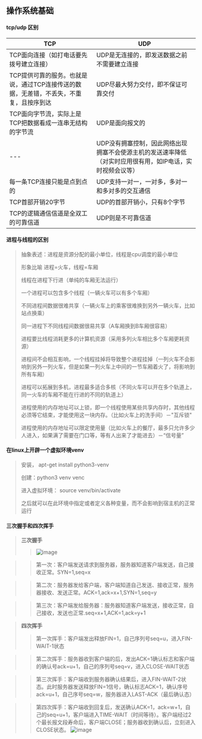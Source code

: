 ## 操作系统基础

#### tcp/udp 区别

TCP | UDP
--- | ---
TCP面向连接（如打电话要先拨号建立连接）| UDP是无连接的，即发送数据之前不需要建立连接
TCP提供可靠的服务。也就是说，通过TCP连接传送的数据，无差错，不丢失，不重复，且按序到达 | UDP尽最大努力交付，即不保证可靠交付
TCP面向字节流，实际上是TCP把数据看成一连串无结构的字节流 | UDP是面向报文的
--- | UDP没有拥塞控制，因此网络出现拥塞不会使源主机的发送速率降低（对实时应用很有用，如IP电话，实时视频会议等）
每一条TCP连接只能是点到点的 | UDP支持一对一，一对多，多对一和多对多的交互通信
TCP首部开销20字节 | UDP的首部开销小，只有8个字节
TCP的逻辑通信信道是全双工的可靠信道 | UDP则是不可靠信道

#### 进程与线程的区别
>
> 抽象表述：进程是资源分配的最小单位，线程是cpu调度的最小单位
> 
> 形象比喻 进程=火车，线程=车厢
> 
> 线程在进程下行进（单纯的车厢无法运行）
> 
> 一个进程可以包含多个线程（一辆火车可以有多个车厢）
> 
> 不同进程间数据很难共享（一辆火车上的乘客很难换到另外一辆火车，比如站点换乘）
> 
> 同一进程下不同线程间数据很易共享（A车厢换到B车厢很容易）
> 
> 进程要比线程消耗更多的计算机资源（采用多列火车相比多个车厢更耗资源）
> 
> 进程间不会相互影响，一个线程挂掉将导致整个进程挂掉（一列火车不会影响到另外一列火车，但是如果一列火车上中间的一节车厢着火了，将影响到所有车厢）
> 
> 进程可以拓展到多机，进程最多适合多核（不同火车可以开在多个轨道上，同一火车的车厢不能在行进的不同的轨道上）
> 
> 进程使用的内存地址可以上锁，即一个线程使用某些共享内存时，其他线程必须等它结束，才能使用这一块内存。（比如火车上的洗手间）－"互斥锁"
> 
> 进程使用的内存地址可以限定使用量（比如火车上的餐厅，最多只允许多少人进入，如果满了需要在门口等，等有人出来了才能进去）－“信号量”

#### 在linux上开辟一个虚拟环境venv

> 安装， apt-get install python3-venv
> 
> 创建：python3 venv venc
> 
> 进入虚拟环境： source venv/bin/activate
> 
> 之后就可以在此环境中指定或者定义各种变量，而不会影响到宿主机的正常运行

#### 三次握手和四次挥手

> **三次握手**
>>![image](https://user-images.githubusercontent.com/84756119/120254262-021c9580-c2bc-11eb-985e-68adb101de75.png)

>> 第一次：客户端发送请求到服务器，服务器知道客户端发送，自己接收正常。SYN=1,seq=x

>> 第二次：服务器发给客户端，客户端知道自己发送、接收正常，服务器接收、发送正常。ACK=1,ack=x+1,SYN=1,seq=y

>> 第三次：客户端发给服务器：服务器知道客户端发送，接收正常，自己接收，发送也正常.seq=x+1,ACK=1,ack=y+1
>> 

> **四次挥手**
>> 
>> 第一次挥手：客户端发出释放FIN=1，自己序列号seq=u，进入FIN-WAIT-1状态

>> 第二次挥手：服务器收到客户端的后，发出ACK=1确认标志和客户端的确认号ack=u+1，自己的序列号seq=v，进入CLOSE-WAIT状态

>> 第三次挥手：客户端收到服务器确认结果后，进入FIN-WAIT-2状态。此时服务器发送释放FIN=1信号，确认标志ACK=1，确认序号ack=u+1，自己序号seq=w，服务器进入LAST-ACK（最后确认态）

>> 第四次挥手：客户端收到回复后，发送确认ACK=1，ack=w+1，自己的seq=u+1，客户端进入TIME-WAIT（时间等待）。客户端经过2个最长报文段寿命后，客户端CLOSE；服务器收到确认后，立刻进入CLOSE状态。
>> ![image](https://user-images.githubusercontent.com/84756119/120254155-c5e93500-c2bb-11eb-8cd9-368815680d13.png)

